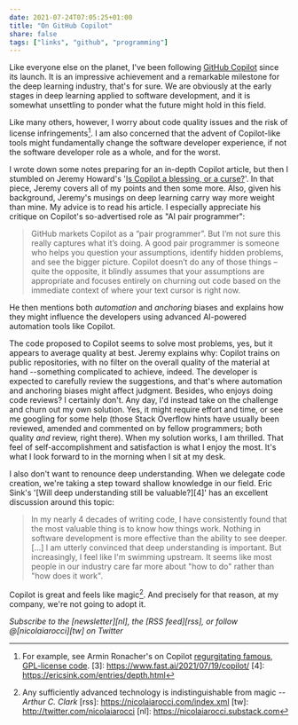 ```yaml
---
date: 2021-07-24T07:05:25+01:00
title: "On GitHub Copilot"
share: false
tags: ["links", "github", "programming"]
---
```

Like everyone else on the planet, I've been following [GitHub Copilot][1] since
its launch. It is an impressive achievement and a remarkable milestone for the
deep learning industry, that's for sure. We are obviously at the early stages
in deep learning applied to software development, and it is somewhat unsettling
to ponder what the future might hold in this field. 

Like many others, however, I worry about code quality issues and the risk of
license infringements[^2]. I am also concerned that the advent of Copilot-like
tools might fundamentally change the software developer experience, if not the
software developer role as a whole, and for the worst.

I wrote down some notes preparing for an in-depth Copilot article, but then
I stumbled on Jeremy Howard's '[Is Copilot a blessing, or a curse?][1]'. In
that piece, Jeremy covers all of my points and then some more. Also, given his
background, Jeremy's musings on deep learning carry way more weight than mine.
My advice is to read his article. I especially appreciate his critique on
Copilot's so-advertised role as "AI pair programmer":

> GitHub markets Copilot as a “pair programmer”. But I’m not sure this really
> captures what it’s doing. A good pair programmer is someone who helps you
> question your assumptions, identify hidden problems, and see the bigger
> picture. Copilot doesn’t do any of those things – quite the opposite, it
> blindly assumes that your assumptions are appropriate and focuses entirely on
> churning out code based on the immediate context of where your text cursor is
> right now.

He then mentions both *automation* and *anchoring* biases and explains how they
might influence the developers using advanced AI-powered automation tools like
Copilot. 

The code proposed to Copilot seems to solve most problems, yes, but it appears
to average quality at best. Jeremy explains why: Copilot trains on public
repositories, with no filter on the overall quality of the material at hand
--something complicated to achieve, indeed. The developer is expected to
carefully review the suggestions, and that's where automation and anchoring
biases might affect judgment. Besides, who enjoys doing code reviews?
I certainly don't. Any day, I'd instead take on the challenge and churn out my
own solution. Yes, it might require effort and time, or see me googling for
some help (those Stack Overflow hints have usually been reviewed, amended and
commented on by fellow programmers; both quality *and* review, right there).
When my solution works, I am thrilled. That feel of self-accomplishment and
satisfaction is what I enjoy the most. It's what I look forward to in the
morning when I sit at my desk.  

I also don't want to renounce deep understanding. When we delegate code
creation, we're taking a step toward shallow knowledge in our field. Eric
Sink's '[Will deep understanding still be valuable?][4]' has an excellent
discussion around this topic:

> In my nearly 4 decades of writing code, I have consistently found that the
> most valuable thing is to know how things work. Nothing in software
> development is more effective than the ability to see deeper. [...] I am
> utterly convinced that deep understanding is important. But increasingly,
> I feel like I'm swimming upstream. It seems like most people in our industry
> care far more about "how to do" rather than "how does it work".

Copilot is great and feels like magic[^5]. And precisely for that reason, at my
company, we're not going to adopt it.

*Subscribe to the [newsletter][nl], the [RSS feed][rss], or follow @[nicolaiarocci][tw] on Twitter*

 [1]: https://copilot.github.com/
 [^2]: For example, see Armin Ronacher's  on Copilot [regurgitating famous, GPL-license code](https://twitter.com/mitsuhiko/status/1410886329924194309). 
 [3]: https://www.fast.ai/2021/07/19/copilot/
 [4]: https://ericsink.com/entries/depth.html
 [^5]: Any sufficiently advanced technology is indistinguishable from magic *--Arthur C. Clark*
 [rss]: https://nicolaiarocci.com/index.xml
 [tw]: http://twitter.com/nicolaiarocci
 [nl]: https://nicolaiarocci.substack.com
